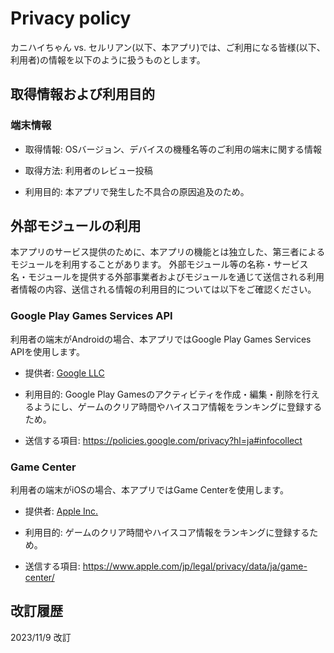 # Privacy policy

カニハイちゃん vs. セルリアン(以下、本アプリ)では、ご利用になる皆様(以下、利用者)の情報を以下のように扱うものとします。

## 取得情報および利用目的

### 端末情報

* 取得情報: OSバージョン、デバイスの機種名等のご利用の端末に関する情報

* 取得方法: 利用者のレビュー投稿

* 利用目的: 本アプリで発生した不具合の原因追及のため。

## 外部モジュールの利用

本アプリのサービス提供のために、本アプリの機能とは独立した、第三者によるモジュールを利用することがあります。
外部モジュール等の名称・サービス名・モジュールを提供する外部事業者およびモジュールを通じて送信される利用者情報の内容、送信される情報の利用目的については以下をご確認ください。

### Google Play Games Services API

利用者の端末がAndroidの場合、本アプリではGoogle Play Games Services APIを使用します。

* 提供者: [Google LLC](https://policies.google.com/privacy?hl=ja)

* 利用目的: Google Play Gamesのアクティビティを作成・編集・削除を行えるようにし、ゲームのクリア時間やハイスコア情報をランキングに登録するため。

* 送信する項目: https://policies.google.com/privacy?hl=ja#infocollect

### Game Center

利用者の端末がiOSの場合、本アプリではGame Centerを使用します。

* 提供者: [Apple Inc.](https://www.apple.com/legal/privacy/jp/)

* 利用目的: ゲームのクリア時間やハイスコア情報をランキングに登録するため。

* 送信する項目: https://www.apple.com/jp/legal/privacy/data/ja/game-center/

## 改訂履歴

2023/11/9 改訂

<!--

### ?

* 提供者: ?

* 利用目的: ?

* 送信する項目: ?

モンストのPPの書き方が簡潔。参考にせよ
https://www.monster-strike.com/privacy/

iOS版ではGame Center、Android版ではGoogle Play Gamesを使用しており、ゲームのクリア時間やハイスコア情報を送信して、ランキングに登録できます。
ただし、送信される情報には個人を特定できるものは含まれません。
-->
